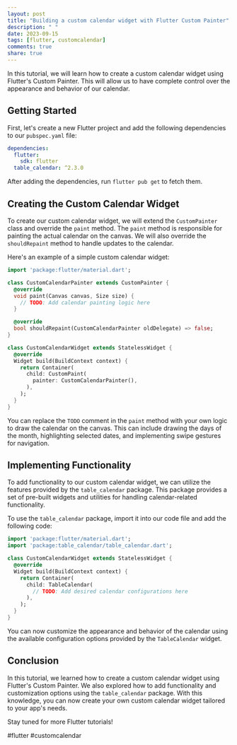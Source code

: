 ```yaml
---
layout: post
title: "Building a custom calendar widget with Flutter Custom Painter"
description: " "
date: 2023-09-15
tags: [flutter, customcalendar]
comments: true
share: true
---
```


In this tutorial, we will learn how to create a custom calendar widget using Flutter's Custom Painter. This will allow us to have complete control over the appearance and behavior of our calendar.

## Getting Started

First, let's create a new Flutter project and add the following dependencies to our `pubspec.yaml` file:

```yaml
dependencies:
  flutter:
    sdk: flutter
  table_calendar: ^2.3.0
```

After adding the dependencies, run `flutter pub get` to fetch them.

## Creating the Custom Calendar Widget

To create our custom calendar widget, we will extend the `CustomPainter` class and override the `paint` method. The `paint` method is responsible for painting the actual calendar on the canvas. We will also override the `shouldRepaint` method to handle updates to the calendar.

Here's an example of a simple custom calendar widget:

```dart
import 'package:flutter/material.dart';

class CustomCalendarPainter extends CustomPainter {
  @override
  void paint(Canvas canvas, Size size) {
    // TODO: Add calendar painting logic here
  }

  @override
  bool shouldRepaint(CustomCalendarPainter oldDelegate) => false;
}

class CustomCalendarWidget extends StatelessWidget {
  @override
  Widget build(BuildContext context) {
    return Container(
      child: CustomPaint(
        painter: CustomCalendarPainter(),
      ),
    );
  }
}
```

You can replace the `TODO` comment in the `paint` method with your own logic to draw the calendar on the canvas. This can include drawing the days of the month, highlighting selected dates, and implementing swipe gestures for navigation.

## Implementing Functionality

To add functionality to our custom calendar widget, we can utilize the features provided by the `table_calendar` package. This package provides a set of pre-built widgets and utilities for handling calendar-related functionality.

To use the `table_calendar` package, import it into our code file and add the following code:

```dart
import 'package:flutter/material.dart';
import 'package:table_calendar/table_calendar.dart';

class CustomCalendarWidget extends StatelessWidget {
  @override
  Widget build(BuildContext context) {
    return Container(
      child: TableCalendar(
        // TODO: Add desired calendar configurations here
      ),
    );
  }
}
```

You can now customize the appearance and behavior of the calendar using the available configuration options provided by the `TableCalendar` widget.

## Conclusion

In this tutorial, we learned how to create a custom calendar widget using Flutter's Custom Painter. We also explored how to add functionality and customization options using the `table_calendar` package. With this knowledge, you can now create your own custom calendar widget tailored to your app's needs.

Stay tuned for more Flutter tutorials!

#flutter #customcalendar